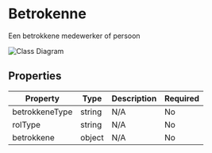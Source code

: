 # Betrokenne

Een betrokkene medewerker of persoon

![Class Diagram](https://github.com/CommonGateway/CustomerInteractionBundle/blob/main/docs/schema/klant.taak.betrokkene.svg)

## Properties

| Property | Type | Description | Required |
|----------|------|-------------|----------|
| betrokkeneType | string | N/A | No |
| rolType | string | N/A | No |
| betrokkene | object | N/A | No |
